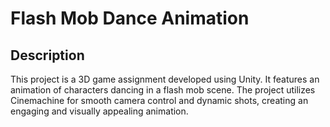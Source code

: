 # Flash Mob Dance Animation

## Description
This project is a 3D game assignment developed using Unity. It features an animation of characters dancing in a flash mob scene. The project utilizes Cinemachine for smooth camera control and dynamic shots, creating an engaging and visually appealing animation.
